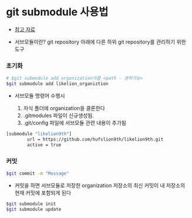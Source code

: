 # git submodule 사용법

-   [참고 자료](https://ohgyun.com/711)

-   서브모듈이란? git repository 아래에 다른 하위 git repository를 관리하기 위한 도구

### 초기화

```bash
# $git submodule add organization이름 <path - 생략가능>
$git submodule add likelion_organiztion
```

-   서브모듈 명령어 수행시

    1. 자식 폴더에 organization을 클론한다
    2. .gitmodules 파일이 신규생성됨.
    3. .git/config 파일에 서브모듈 관련 내용이 추가됨

```bash
[submodule "likelion9th"]
        url = https://github.com/hufslion9th/likelion9th.git
        active = true
```

### 커밋

```bash
$git commit -m "Message"
```

-   커밋을 하면 서브모듈로 저장한 organization 저장소의 최신 커밋이 내 저장소의 현재 커밋에 포함되게 된다

```bash
$git submodule init
$git submodule update
```
